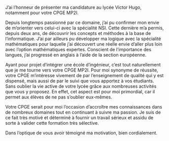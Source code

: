 J’ai l’honneur de présenter ma candidature au lycée Victor Hugo, notamment pour votre CPGE MP2I.


Depuis longtemps passionné par ce domaine, j’ai pu confirmer mon envie de m’orienter vers celui-ci avec la spécialité NSI. Cette dernière m’a permis, depuis deux ans, de découvrir les concepts et méthodes à la base de l’informatique. J’ai par ailleurs pu développer ma logique avec la spécialité mathématiques pour laquelle j’ai découvert une réelle envie d’aller plus loin avec l’option mathématiques expertes. Conscient de l’importance des langues, j’ai progressé en anglais à l’aide de la section européenne.


Ayant pour projet d’intégrer une école d’ingénieur, c’est tout naturellement que je me tourne vers votre CPGE MP2I. Pour moi synonyme de réussite, votre CPGE m’intéresse vivement de par l’enseignement de qualité qui y est dispensé, mais aussi de par le suivi que vous apportez à vos étudiants. Sans oublier la vie active de votre lycée grâce aux nombreuses activités que vous y proposez. En effet, cet aspect est pour moi primordial, car il permet aux élèves de ne pas s’oublier eux-mêmes. 


Votre CPGE serait pour moi l’occasion d’accroître mes connaissances dans de nombreux domaines tout en continuant à suivre ma passion. Je suis de ce fait très motivé et déterminé à fournir un travail sérieux et assidu de sorte à valider cette formation très sélective.


Dans l’optique de vous avoir témoigné ma motivation, bien cordialement.